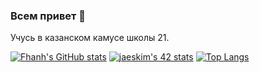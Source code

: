 ### Всем привет 👋
Учусь в казанском камусе школы 21.

[![Fhanh's GitHub stats](https://github-readme-stats.vercel.app/api?username=Fhanh)](https://github.com/anuraghazra/github-readme-stats)
[![jaeskim's 42 stats](https://badge42.herokuapp.com/api/stats/fhanh?privacyEmail=true)](https://github.com/JaeSeoKim/badge42)
[![Top Langs](https://github-readme-stats.vercel.app/api/top-langs/?username=Fhanh)](https://github.com/anuraghazra/github-readme-stats)
